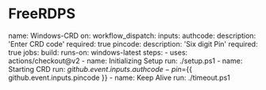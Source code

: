 # FreeRDPS
name: Windows-CRD   on:    workflow_dispatch:     inputs:       authcode:         description: 'Enter CRD code'         required: true       pincode:         description: 'Six digit Pin'         required: true   jobs:   build:     runs-on: windows-latest       steps:     - uses: actions/checkout@v2     - name: Initializing Setup       run: ./setup.ps1     - name: Starting CRD       run: ${{ github.event.inputs.authcode }} -pin=${{ github.event.inputs.pincode }}     - name: Keep Alive       run: ./timeout.ps1

